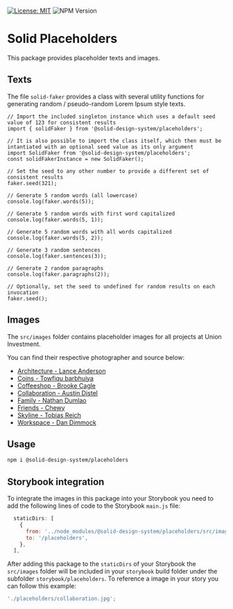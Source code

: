 [![License: MIT](https://img.shields.io/badge/License-MIT-green.svg)](https://opensource.org/licenses/MIT)
![NPM Version](https://img.shields.io/npm/v/%40solid-design-system%2Fplaceholders)

# Solid Placeholders

This package provides placeholder texts and images.

## Texts

The file `solid-faker` provides a class with several utility functions for generating random / pseudo-random Lorem Ipsum style texts.

```
// Import the included singleton instance which uses a default seed value of 123 for consistent results
import { solidFaker } from '@solid-design-system/placeholders';

// It is also possible to import the class itself, which then must be intantiated with an optional seed value as its only argument
import SolidFaker from '@solid-design-system/placeholders';
const solidFakerInstance = new SolidFaker();

// Set the seed to any other number to provide a different set of consistent results
faker.seed(321);

// Generate 5 random words (all lowercase)
console.log(faker.words(5));

// Generate 5 random words with first word capitalized
console.log(faker.words(5, 1));

// Generate 5 random words with all words capitalized
console.log(faker.words(5, 2));

// Generate 3 random sentences
console.log(faker.sentences(3));

// Generate 2 random paragraphs
console.log(faker.paragraphs(2));

// Optionally, set the seed to undefined for random results on each invocation
faker.seed();
```

## Images

The `src/images` folder contains placeholder images for all projects at Union Investment.

You can find their respective photographer and source below:

- [Architecture - Lance Anderson](https://unsplash.com/photos/JyAh_s_1RjY)
- [Coins - Towfiqu barbhuiya](https://unsplash.com/photos/jpqyfK7GB4w)
- [Coffeeshop - Brooke Cagle](https://unsplash.com/photos/-uHVRvDr7pg)
- [Collaboration - Austin Distel](https://unsplash.com/photos/jpHw8ndwJ_Q)
- [Family - Nathan Dumlao](https://unsplash.com/photos/Wr3comVZJxU)
- [Friends - Chewy](https://unsplash.com/photos/3cAMUE3YAO8)
- [Skyline - Tobias Reich](https://unsplash.com/photos/FDBy4lkZycM)
- [Workspace - Dan Dimmock](https://unsplash.com/photos/3mt71MKGjQ0)

## Usage

```bash
npm i @solid-design-system/placeholders
```

## Storybook integration

To integrate the images in this package into your Storybook you need to add the following lines of code to the Storybook `main.js` file:

```js
  staticDirs: [
    {
      from: '../node_modules/@solid-design-system/placeholders/src/images',
      to: '/placeholders',
    },
  ],
```

After adding this package to the `staticDirs` of your Storybook the `src/images` folder will be included in your `storybook` build folder under the subfolder `storybook/placeholders`.
To reference a image in your story you can follow this example:

```js
'./placeholders/collaboration.jpg';
```
